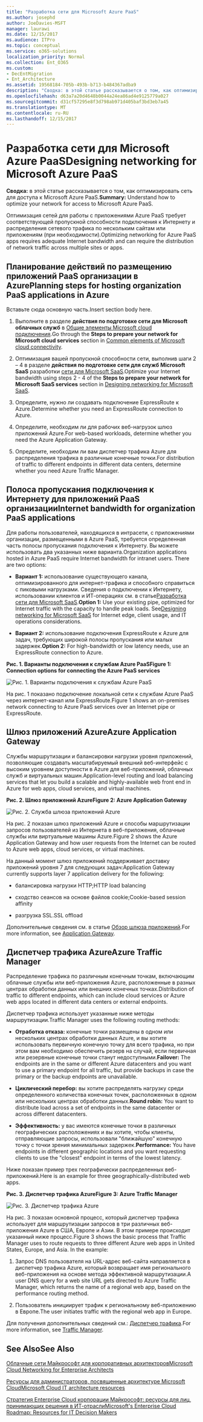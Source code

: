 ```yaml
---
title: "Разработка сети для Microsoft Azure PaaS"
ms.author: josephd
author: JoeDavies-MSFT
manager: laurawi
ms.date: 12/15/2017
ms.audience: ITPro
ms.topic: conceptual
ms.service: o365-solutions
localization_priority: Normal
ms.collection: Ent_O365
ms.custom:
- DecEntMigration
- Ent_Architecture
ms.assetid: 19568184-705b-493b-b713-b484367adba9
description: "Сводка: в этой статье рассказывается о том, как оптимизировать сеть для доступа к Microsoft Azure PaaS."
ms.openlocfilehash: d63a7a20d4648b0044a24ea86ad4e9125779a027
ms.sourcegitcommit: d31cf57295e8f3d798ab971d405baf3bd3eb7a45
ms.translationtype: MT
ms.contentlocale: ru-RU
ms.lasthandoff: 12/15/2017
---
```

# <a name="designing-networking-for-microsoft-azure-paas"></a><span data-ttu-id="aa9c0-103">Разработка сети для Microsoft Azure PaaS</span><span class="sxs-lookup"><span data-stu-id="aa9c0-103">Designing networking for Microsoft Azure PaaS</span></span>

 <span data-ttu-id="aa9c0-104">**Сводка:** в этой статье рассказывается о том, как оптимизировать сеть для доступа к Microsoft Azure PaaS.</span><span class="sxs-lookup"><span data-stu-id="aa9c0-104">**Summary:** Understand how to optimize your network for access to Microsoft Azure PaaS.</span></span>
  
<span data-ttu-id="aa9c0-105">Оптимизация сетей для работы с приложениями Azure PaaS требует соответствующей пропускной способности подключения к Интернету и распределения сетевого трафика по нескольким сайтам или приложениям (при необходимости).</span><span class="sxs-lookup"><span data-stu-id="aa9c0-105">Optimizing networking for Azure PaaS apps requires adequate Internet bandwidth and can require the distribution of network traffic across multiple sites or apps.</span></span>
  
## <a name="planning-steps-for-hosting-organization-paas-applications-in-azure"></a><span data-ttu-id="aa9c0-106">Планирование действий по размещению приложений PaaS организации в Azure</span><span class="sxs-lookup"><span data-stu-id="aa9c0-106">Planning steps for hosting organization PaaS applications in Azure</span></span>

<span data-ttu-id="aa9c0-107">Вставьте сюда основную часть.</span><span class="sxs-lookup"><span data-stu-id="aa9c0-107">Insert section body here.</span></span>
  
1. <span data-ttu-id="aa9c0-108">Выполните в разделе **действия по подготовке сети для Microsoft облачных служб** в [Общие элементы Microsoft cloud подключения](common-elements-of-microsoft-cloud-connectivity.md).</span><span class="sxs-lookup"><span data-stu-id="aa9c0-108">Go through the **Steps to prepare your network for Microsoft cloud services** section in [Common elements of Microsoft cloud connectivity](common-elements-of-microsoft-cloud-connectivity.md).</span></span>
    
2. <span data-ttu-id="aa9c0-109">Оптимизация вашей пропускной способности сети, выполнив шаги 2 – 4 в разделе **действия по подготовке сети для служб Microsoft SaaS** разработки [сети для Microsoft SaaS](designing-networking-for-microsoft-saas.md).</span><span class="sxs-lookup"><span data-stu-id="aa9c0-109">Optimize your Internet bandwidth using steps 2 - 4 of the **Steps to prepare your network for Microsoft SaaS services** section in [Designing networking for Microsoft SaaS](designing-networking-for-microsoft-saas.md).</span></span>
    
3. <span data-ttu-id="aa9c0-110">Определите, нужно ли создавать подключение ExpressRoute к Azure.</span><span class="sxs-lookup"><span data-stu-id="aa9c0-110">Determine whether you need an ExpressRoute connection to Azure.</span></span>
    
4. <span data-ttu-id="aa9c0-111">Определите, необходим ли для рабочих веб-нагрузок шлюз приложений Azure.</span><span class="sxs-lookup"><span data-stu-id="aa9c0-111">For web-based workloads, determine whether you need the Azure Application Gateway.</span></span>
    
5. <span data-ttu-id="aa9c0-112">Определите, необходим ли вам диспетчер трафика Azure для распределения трафика в различные конечные точки.</span><span class="sxs-lookup"><span data-stu-id="aa9c0-112">For distribution of traffic to different endpoints in different data centers, determine whether you need Azure Traffic Manager.</span></span>
    
## <a name="internet-bandwidth-for-organization-paas-applications"></a><span data-ttu-id="aa9c0-113">Полоса пропускания подключения к Интернету для приложений PaaS организации</span><span class="sxs-lookup"><span data-stu-id="aa9c0-113">Internet bandwidth for organization PaaS applications</span></span>

<span data-ttu-id="aa9c0-p101">Для работы пользователей, находящихся в интрасети, с приложениями организации, размещенными в Azure PaaS, требуется определенная часть полосы пропускания подключения к Интернету. Вы можете использовать два указанных ниже варианта.</span><span class="sxs-lookup"><span data-stu-id="aa9c0-p101">Organization applications hosted in Azure PaaS require Internet bandwidth for intranet users. There are two options:</span></span>
  
- <span data-ttu-id="aa9c0-p102">**Вариант 1:** использование существующего канала, оптимизированного для интернет-трафика и способного справиться с пиковыми нагрузками. Сведения о подключении к Интернету, использовании клиентов и ИТ-операциях см. в статье[Разработка сети для Microsoft SaaS](designing-networking-for-microsoft-saas.md).</span><span class="sxs-lookup"><span data-stu-id="aa9c0-p102">**Option 1:** Use your existing pipe, optimized for Internet traffic with the capacity to handle peak loads. See[Designing networking for Microsoft SaaS](designing-networking-for-microsoft-saas.md) for Internet edge, client usage, and IT operations considerations.</span></span>
    
- <span data-ttu-id="aa9c0-118">**Вариант 2:** использование подключения ExpressRoute к Azure для задач, требующих широкой полосы пропускания или малых задержек.</span><span class="sxs-lookup"><span data-stu-id="aa9c0-118">**Option 2:** For high-bandwidth or low latency needs, use an ExpressRoute connection to Azure.</span></span>
    
<span data-ttu-id="aa9c0-119">**Рис. 1. Варианты подключения к службам Azure PaaS**</span><span class="sxs-lookup"><span data-stu-id="aa9c0-119">**Figure 1: Connection options for connecting the Azure PaaS services**</span></span>

![Рис. 1. Варианты подключения к службам Azure PaaS](images/Network_Poster/PaaS1.png)
  
<span data-ttu-id="aa9c0-121">На рис. 1 показано подключение локальной сети к службам Azure PaaS через интернет-канал или ExpressRoute.</span><span class="sxs-lookup"><span data-stu-id="aa9c0-121">Figure 1 shows an on-premises network connecting to Azure PaaS services over an Internet pipe or ExpressRoute.</span></span>
  
## <a name="azure-application-gateway"></a><span data-ttu-id="aa9c0-122">Шлюз приложений Azure</span><span class="sxs-lookup"><span data-stu-id="aa9c0-122">Azure Application Gateway</span></span>

<span data-ttu-id="aa9c0-123">Службы маршрутизации и балансировки нагрузки уровня приложений, позволяющие создавать масштабируемый внешний веб-интерфейс с высоким уровнем доступности в Azure для веб-приложений, облачных служб и виртуальных машин.</span><span class="sxs-lookup"><span data-stu-id="aa9c0-123">Application-level routing and load balancing services that let you build a scalable and highly-available web front end in Azure for web apps, cloud services, and virtual machines.</span></span> 
  
<span data-ttu-id="aa9c0-124">**Рис. 2. Шлюз приложений Azure**</span><span class="sxs-lookup"><span data-stu-id="aa9c0-124">**Figure 2: Azure Application Gateway**</span></span>

![Рис. 2. Служба шлюза приложений Azure](images/Network_Poster/PaaS2.png)
  
<span data-ttu-id="aa9c0-126">На рис. 2 показан шлюз приложений Azure и способы маршрутизации запросов пользователей из Интернета в веб-приложения, облачные службы или виртуальные машины Azure.</span><span class="sxs-lookup"><span data-stu-id="aa9c0-126">Figure 2 shows the Azure Application Gateway and how user requests from the Internet can be routed to Azure web apps, cloud services, or virtual machines.</span></span>
  
<span data-ttu-id="aa9c0-127">На данный момент шлюз приложений поддерживает доставку приложений уровня 7 для следующих задач:</span><span class="sxs-lookup"><span data-stu-id="aa9c0-127">Application Gateway currently supports layer 7 application delivery for the following:</span></span>
  
- <span data-ttu-id="aa9c0-128">балансировка нагрузки HTTP;</span><span class="sxs-lookup"><span data-stu-id="aa9c0-128">HTTP load balancing</span></span>
    
- <span data-ttu-id="aa9c0-129">сходство сеансов на основе файлов cookie;</span><span class="sxs-lookup"><span data-stu-id="aa9c0-129">Cookie-based session affinity</span></span>
    
- <span data-ttu-id="aa9c0-130">разгрузка SSL.</span><span class="sxs-lookup"><span data-stu-id="aa9c0-130">SSL offload</span></span>
    
<span data-ttu-id="aa9c0-131">Дополнительные сведения см. в статье [Обзор шлюза приложений](https://docs.microsoft.com/azure/application-gateway/application-gateway-introduction).</span><span class="sxs-lookup"><span data-stu-id="aa9c0-131">For more information, see [Application Gateway](https://docs.microsoft.com/azure/application-gateway/application-gateway-introduction).</span></span>
  
## <a name="azure-traffic-manager"></a><span data-ttu-id="aa9c0-132">Диспетчер трафика Azure</span><span class="sxs-lookup"><span data-stu-id="aa9c0-132">Azure Traffic Manager</span></span>

<span data-ttu-id="aa9c0-133">Распределение трафика по различным конечным точкам, включающим облачные службы или веб-приложения Azure, расположенные в разных центрах обработки данных или внешних конечных точках.</span><span class="sxs-lookup"><span data-stu-id="aa9c0-133">Distribution of traffic to different endpoints, which can include cloud services or Azure web apps located in different data centers or external endpoints.</span></span>
  
<span data-ttu-id="aa9c0-134">Диспетчер трафика использует указанные ниже методы маршрутизации.</span><span class="sxs-lookup"><span data-stu-id="aa9c0-134">Traffic Manager uses the following routing methods:</span></span>
  
- <span data-ttu-id="aa9c0-135">**Отработка отказа:** конечные точки размещены в одном или нескольких центрах обработки данных Azure, и вы хотите использовать первичную конечную точку для всего трафика, но при этом вам необходимо обеспечить резерв на случай, если первичная или резервные конечные точки станут недоступными.</span><span class="sxs-lookup"><span data-stu-id="aa9c0-135">**Failover:** The endpoints are in the same or different Azure datacenters and you want to use a primary endpoint for all traffic, but provide backups in case the primary or the backup endpoints are unavailable.</span></span>
    
- <span data-ttu-id="aa9c0-136">**Циклический перебор:** вы хотите распределять нагрузку среди определенного количества конечных точек, расположенных в одном или нескольких центрах обработки данных.</span><span class="sxs-lookup"><span data-stu-id="aa9c0-136">**Round robin:** You want to distribute load across a set of endpoints in the same datacenter or across different datacenters.</span></span>
    
- <span data-ttu-id="aa9c0-137">**Эффективность:** у вас имеются конечные точки в различных географических расположениях и вы хотите, чтобы клиенты, отправляющие запросы, использовали "ближайшую" конечную точку с точки зрения минимальных задержек.</span><span class="sxs-lookup"><span data-stu-id="aa9c0-137">**Performance:** You have endpoints in different geographic locations and you want requesting clients to use the "closest" endpoint in terms of the lowest latency.</span></span>
    
<span data-ttu-id="aa9c0-138">Ниже показан пример трех географически распределенных веб-приложений.</span><span class="sxs-lookup"><span data-stu-id="aa9c0-138">Here is an example for three geographically-distributed web apps.</span></span>
  
<span data-ttu-id="aa9c0-139">**Рис. 3. Диспетчер трафика Azure**</span><span class="sxs-lookup"><span data-stu-id="aa9c0-139">**Figure 3: Azure Traffic Manager**</span></span>

![Рис. 3. Диспетчер трафика Azure](images/Network_Poster/PaaS3.png)
  
<span data-ttu-id="aa9c0-p103">На рис. 3 показан основной процесс, который диспетчер трафика использует для маршрутизации запросов в три различных веб-приложения Azure в США, Европе и Азии. В этом примере происходит указанный ниже процесс.</span><span class="sxs-lookup"><span data-stu-id="aa9c0-p103">Figure 3 shows the basic process that Traffic Manager uses to route requests to three different Azure web apps in United States, Europe, and Asia. In the example:</span></span>
  
1. <span data-ttu-id="aa9c0-143">Запрос DNS пользователя на URL-адрес веб-сайта направляется в диспетчер трафика Azure, который возвращает имя регионального веб-приложения на основе метода эффективной маршрутизации.</span><span class="sxs-lookup"><span data-stu-id="aa9c0-143">A user DNS query for a web site URL gets directed to Azure Traffic Manager, which returns the name of a regional web app, based on the performance routing method.</span></span>
    
2. <span data-ttu-id="aa9c0-144">Пользователь инициирует трафик к региональному веб-приложению в Европе.</span><span class="sxs-lookup"><span data-stu-id="aa9c0-144">The user initiates traffic with the regional web app in Europe.</span></span>
    
<span data-ttu-id="aa9c0-145">Для получения дополнительных сведений см.: [Диспетчер трафика](https://docs.microsoft.com/azure/traffic-manager/traffic-manager-overview).</span><span class="sxs-lookup"><span data-stu-id="aa9c0-145">For more information, see [Traffic Manager](https://docs.microsoft.com/azure/traffic-manager/traffic-manager-overview).</span></span>
  
## <a name="see-also"></a><span data-ttu-id="aa9c0-146">See Also</span><span class="sxs-lookup"><span data-stu-id="aa9c0-146">See Also</span></span>

[<span data-ttu-id="aa9c0-147">Облачные сети Майкрософт для корпоративных архитекторов</span><span class="sxs-lookup"><span data-stu-id="aa9c0-147">Microsoft Cloud Networking for Enterprise Architects</span></span>](microsoft-cloud-networking-for-enterprise-architects.md)
  
[<span data-ttu-id="aa9c0-148">Ресурсы для администраторов, посвященные архитектуре Microsoft Cloud</span><span class="sxs-lookup"><span data-stu-id="aa9c0-148">Microsoft Cloud IT architecture resources</span></span>](microsoft-cloud-it-architecture-resources.md)

[<span data-ttu-id="aa9c0-149">Стратегия Enterprise Cloud корпорации Майкрософт: ресурсы для лиц, принимающих решения в ИТ-отрасли</span><span class="sxs-lookup"><span data-stu-id="aa9c0-149">Microsoft's Enterprise Cloud Roadmap: Resources for IT Decision Makers</span></span>](https://sway.com/FJ2xsyWtkJc2taRD)



